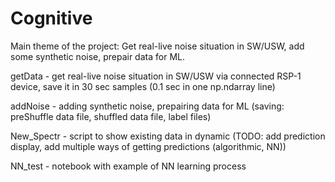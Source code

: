 # Cognitive
Main theme of the project:
Get real-live noise situation in SW/USW, add some synthetic noise, prepair data for ML. 

getData - get real-live noise situation in SW/USW via connected RSP-1 device, save it in 30 sec samples (0.1 sec in one np.ndarray line)

addNoise - adding synthetic noise, prepairing data for ML (saving: preShuffle data file, shuffled data file, label files)

New_Spectr - script to show existing data in dynamic
(TODO: add prediction display, add multiple ways of getting predictions (algorithmic, NN))

NN_test - notebook with example of NN learning process
